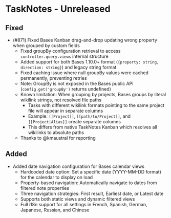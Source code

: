 # TaskNotes - Unreleased

<!--

**Added** for new features.
**Changed** for changes in existing functionality.
**Deprecated** for soon-to-be removed features.
**Removed** for now removed features.
**Fixed** for any bug fixes.
**Security** in case of vulnerabilities.

Always acknowledge contributors and those who report issues.

Example:

```
## Fixed

- (#768) Fixed calendar view appearing empty in week and day views due to invalid time configuration values
  - Added time validation in settings UI with proper error messages and debouncing
  - Added runtime sanitization in calendar with safe defaults (00:00:00, 24:00:00, 08:00:00)
  - Prevents "Cannot read properties of null (reading 'years')" error from FullCalendar
  - Thanks to @userhandle for reporting and help debugging
```

-->

## Fixed

- (#871) Fixed Bases Kanban drag-and-drop updating wrong property when grouped by custom fields
  - Fixed groupBy configuration retrieval to access `controller.query.views` internal structure
  - Added support for both Bases 1.10.0+ format (`{property: string, direction: string}`) and legacy string format
  - Fixed caching issue where null groupBy values were cached permanently, preventing retries
  - Note: GroupBy is not exposed in the Bases public API (`config.get('groupBy')` returns undefined)
  - Known limitation: When grouping by projects, Bases groups by literal wikilink strings, not resolved file paths
    - Tasks with different wikilink formats pointing to the same project file will appear in separate columns
    - Example: `[[Project]]`, `[[path/to/Project]]`, and `[[Project|Alias]]` create separate columns
    - This differs from native TaskNotes Kanban which resolves all wikilinks to absolute paths
  - Thanks to @kmaustral for reporting

## Added

- Added date navigation configuration for Bases calendar views
  - Hardcoded date option: Set a specific date (YYYY-MM-DD format) for the calendar to display on load
  - Property-based navigation: Automatically navigate to dates from filtered note properties
  - Three navigation strategies: First result, Earliest date, or Latest date
  - Supports both static views and dynamic filtered views
  - Full i18n support for all settings in French, Spanish, German, Japanese, Russian, and Chinese

